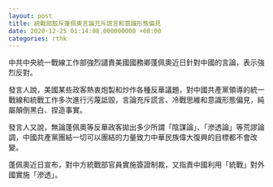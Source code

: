 ```yaml
---
layout: post
title: 統戰部駁斥蓬佩奧言論充斥謊言和意識形態偏見
date: 2020-12-25 01:14:08.000000000 +08:00
categories: rthk
---
```


中共中央統一戰線工作部強烈譴責美國國務卿蓬佩奧近日針對中國的言論，表示強烈反對。

發言人說，美國某些政客熱衷炮製和炒作各種反華議題，對中國共產黨領導的統一戰線和統戰工作多次進行污蔑詆毀，言論充斥謊言、冷戰思維和意識形態偏見，純屬顛倒黑白、捏造事實。

發言人又說，無論蓬佩奧等反華政客拋出多少所謂「陰謀論」、「滲透論」等荒謬論調，中國共產黨團結一切可以團結的力量致力中華民族偉大復興的目標都不會改變。

蓬佩奧近日宣布，對中方統戰部官員實施簽證制裁，又指責中國利用「統戰」對外國實施「滲透」。
